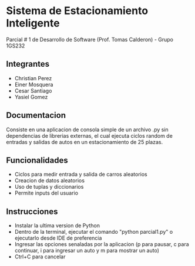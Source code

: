 
# Sistema de Estacionamiento Inteligente

Parcial # 1 de Desarrollo de Software (Prof. Tomas Calderon) -
Grupo 1GS232




## Integrantes

- Christian Perez
- Einer Mosquera
- Cesar Santiago
- Yasiel Gomez


## Documentacion

Consiste en una aplicacion de consola simple de un archivo .py sin dependencias de librerias externas, el cual ejecuta ciclos random de entradas y salidas de autos en un estacionamiento de 25 plazas.


## Funcionalidades

- Ciclos para medir entrada y salida de carros aleatorios
- Creacion de datos aleatorios
- Uso de tuplas y diccionarios
- Permite inputs del usuario

## Instrucciones

- Instalar la ultima version de Python
- Dentro de la terminal, ejecutar el comando "python parcial1.py" o ejecutarlo desde IDE de preferencia
- Ingresar las opciones senaladas por la aplicacion (p para pausar, c para continuar, i para ingresar un auto y m para mostrar un auto)
- Ctrl+C para cancelar
